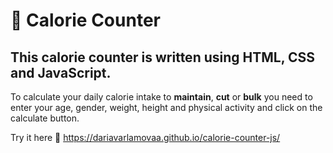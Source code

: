 # 🍏 Calorie Counter

## This calorie counter is written using HTML, CSS and JavaScript. 

To calculate your daily calorie intake to **maintain**, **cut** or **bulk**  you need to enter your age, gender, weight, height and physical activity and click on the calculate button.

Try it here 🍒 https://dariavarlamovaa.github.io/calorie-counter-js/
